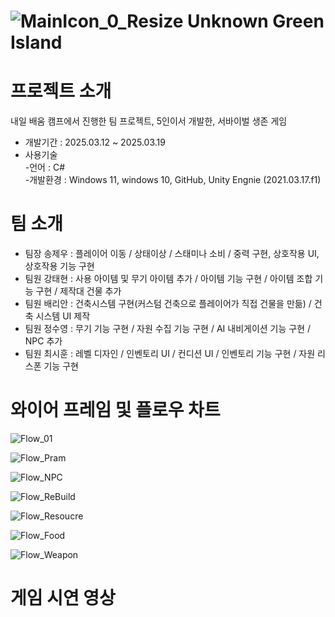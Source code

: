 # ![MainIcon_0_Resize](https://github.com/user-attachments/assets/816914b4-2ae0-4dcd-bddd-d225e1188dbd) Unknown Green Island 



# 프로젝트 소개 
내일 배움 캠프에서 진행한 팀 프로젝트, 5인이서 개발한, 서바이벌 생존 게임
- 개발기간 : 2025.03.12 ~ 2025.03.19   
- 사용기술    
-언어 : C#   
-개발환경 : Windows 11, windows 10, GitHub, Unity Engnie (2021.03.17.f1)

# 팀 소개
- 팀장 송제우 : 플레이어 이동 / 상태이상 / 스태미나 소비 / 중력 구현, 상호작용 UI, 상호작용 기능 구현
- 팀원 강태현 : 사용 아이템 및 무기 아이템 추가 / 아이템 기능 구현 / 아이템 조합 기능 구현 / 제작대 건물 추가
- 팀원 배리안 : 건축시스템 구현(커스텀 건축으로 플레이어가 직접 건물을 만듦) / 건축 시스템 UI 제작
- 팀원 정수영 : 무기 기능 구현 / 자원 수집 기능 구현 / AI 내비게이션 기능 구현 / NPC 추가
- 팀원 최시훈 : 레벨 디자인 / 인벤토리 UI / 컨디션 UI / 인벤토리 기능 구현 / 자원 리스폰 기능 구현

# 와이어 프레임 및 플로우 차트

![Flow_01](https://github.com/user-attachments/assets/af93f7b8-6fbf-4d8c-b2a1-a55f0db7fb3b)

![Flow_Pram](https://github.com/user-attachments/assets/6dd5d7f6-43c4-4a2b-bb9b-4ea0b5ea3e47)

![Flow_NPC](https://github.com/user-attachments/assets/a064ccd6-b256-4b75-ae9d-5f096cf4e98b)

![Flow_ReBuild](https://github.com/user-attachments/assets/af3882f3-102a-4f8d-92c2-c567de922df0)

![Flow_Resoucre](https://github.com/user-attachments/assets/4ad3efcc-7502-4b92-a370-2f1915d92a2b)

![Flow_Food](https://github.com/user-attachments/assets/dca5d75d-1780-4eaf-8f27-9f0ecce669ac)

![Flow_Weapon](https://github.com/user-attachments/assets/f7ba947f-cfeb-4de5-8c36-fa1b9f5e5dca)

# 게임 시연 영상





